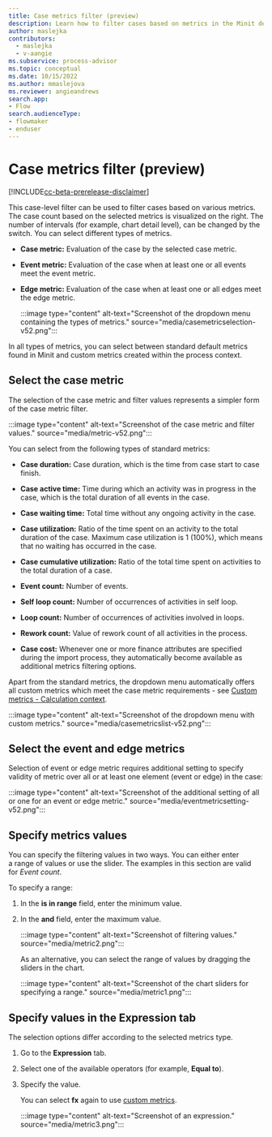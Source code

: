 ```yaml
---
title: Case metrics filter (preview)
description: Learn how to filter cases based on metrics in the Minit desktop application in process advisor.
author: maslejka
contributors:
  - maslejka
  - v-aangie
ms.subservice: process-advisor
ms.topic: conceptual
ms.date: 10/15/2022
ms.author: mmaslejova
ms.reviewer: angieandrews
search.app:
- Flow
search.audienceType:
- flowmaker
- enduser
---
```


# Case metrics filter (preview)

[!INCLUDE[cc-beta-prerelease-disclaimer](../includes/cc-beta-prerelease-disclaimer.md)]

This case-level filter can be used to filter cases based on various metrics. The case count based on the selected metrics is visualized on the right. The number of intervals (for example, chart detail level), can be changed by the switch. You can select different types of metrics.

- **Case metric:** Evaluation of the case by the selected case metric.

- **Event metric:** Evaluation of the case when at least one or all events meet the event metric.

- **Edge metric:** Evaluation of the case when at least one or all edges meet the edge metric.

   :::image type="content" alt-text="Screenshot of the dropdown menu containing the types of metrics." source="media/casemetricselection-v52.png":::

In all types of metrics, you can select between standard default metrics found in Minit and custom metrics created within the process context.

## Select the case metric

The selection of the case metric and filter values represents a simpler form of the case metric filter.

:::image type="content" alt-text="Screenshot of the case metric and filter values." source="media/metric-v52.png":::

You can select from the following types of standard metrics:

- **Case duration:** Case duration, which is the time from case start to case finish.

- **Case active time:** Time during which an activity was in progress in the case, which is the total duration of all events in the case.

- **Case waiting time:** Total time without any ongoing activity in the case.

- **Case utilization:** Ratio of the time spent on an activity to the total duration of the case. Maximum case utilization is 1 (100%), which means that no waiting has occurred in the case.

- **Case cumulative utilization:** Ratio of the total time spent on activities to the total duration of a case.

- **Event count:** Number of events.

- **Self loop count:** Number of occurrences of activities in self loop.

- **Loop count:** Number of occurrences of activities involved in loops.

- **Rework count:** Value of rework count of all activities in the process.

- **Case cost:** Whenever one or more finance attributes are specified during the import process, they automatically become available as additional metrics filtering options.

Apart from the standard metrics, the dropdown menu automatically offers all custom metrics which meet the case metric requirements - see
[Custom metrics - Calculation context](calculation-context.md).

:::image type="content" alt-text="Screenshot of the dropdown menu with custom metrics." source="media/casemetricslist-v52.png":::

## Select the event and edge metrics

Selection of event or edge metric requires additional setting to specify validity of metric over all or at least one element (event or edge) in the case:

:::image type="content" alt-text="Screenshot of the additional setting of all or one for an event or edge metric." source="media/eventmetricsetting-v52.png":::

## Specify metrics values

You can specify the filtering values in two ways. You can either enter a range of values or use the slider. The examples in this section are valid for *Event count*.

To specify a range:

1. In the **is in range** field, enter the minimum value.

1. In the **and** field, enter the maximum value.

   :::image type="content" alt-text="Screenshot of filtering values." source="media/metric2.png":::

   As an alternative, you can select the range of values by dragging the sliders in the chart.

   :::image type="content" alt-text="Screenshot of the chart sliders for specifying a range." source="media/metric1.png":::

## Specify values in the Expression tab

The selection options differ according to the selected metrics type.

1. Go to the **Expression** tab.

2. Select one of the available operators (for example, **Equal to**).
 
1. Specify the value.

   You can select **fx** again to use [custom metrics](custom-metrics.md).

   :::image type="content" alt-text="Screenshot of an expression." source="media/metric3.png":::


